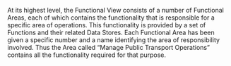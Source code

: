 At its highest level, the Functional View consists of a number of Functional Areas, each of which contains the functionality that is responsible for a specific area of operations. This functionality is provided by a set of Functions and their related Data Stores. Each Functional Area has been given a specific number and a name identifying the area of responsibility involved. Thus the Area called “Manage Public Transport Operations” contains all the functionality required for that purpose.